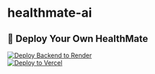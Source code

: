 # healthmate-ai

## 🚀 Deploy Your Own HealthMate

[![Deploy Backend to Render](https://render.com/images/deploy-to-render-button.svg)](https://render.com/deploy)  
[![Deploy to Vercel](https://vercel.com/button)](https://vercel.com/import/project?template=https://github.com/arunsambhav/healthmate-ai)
